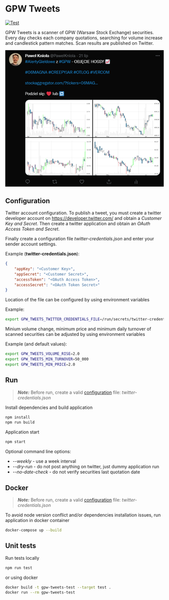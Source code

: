 # GPW Tweets

[![Test](https://github.com/pawelkn/gpw-tweets/actions/workflows/test.yml/badge.svg)](https://github.com/pawelkn/gpw-tweets/actions/workflows/test.yml)

GPW Tweets is a scanner of GPW (Warsaw Stock Exchange) securities. Every day checks each company quotations, searching for volume increase and candlestick pattern matches. Scan results are published on Twitter.

<p align="center"><img src="screenshot.png"/></p>

## Configuration

Twitter account configuration. To publish a tweet, you must create a twitter developer account on <https://developer.twitter.com/> and obtain a *Customer Key and Secret*. Then create a twitter application and obtain an *OAuth Access Token and Secret*.

Finally create a configuration file *twitter-credentials.json* and enter your sender account settings.

Example (**twitter-credentials.json**):

```json
{
    "appKey": "<Customer Key>",
    "appSecret": "<Customer Secret>",
    "accessToken": "<OAuth Access Token>",
    "accessSecret": "<OAuth Token Secret>"
}
```

Location of the file can be configured by using environment variables

Example:

```sh
export GPW_TWEETS_TWITTER_CREDENTIALS_FILE=/run/secrets/twitter-credentials
```

Minium volume change, minimum price and minimum daily turnover of scanned securities can be adjusted by using environment variables

Example (and default values):

```sh
export GPW_TWEETS_VOLUME_RISE=2.0
export GPW_TWEETS_MIN_TURNOVER=50_000
export GPW_TWEETS_MIN_PRICE=2.0
```

## Run

> ***Note:*** Before run, create a valid [configuration](#Configuration) file: *twitter-credentials.json*

Install dependencies and build application

```sh
npm install
npm run build
```

Application start

```sh
npm start
```

Optional command line options:

* *--weekly* - use a week interval
* *--dry-run* - do not post anything on twitter, just dummy application run
* *--no-date-check* - do not verify securities last quotation date

## Docker

> ***Note:*** Before run, create a valid [configuration](#Configuration) file: *twitter-credentials.json*

To avoid node version conflict and/or dependencies installation issues, run application in docker container

```sh
docker-compose up --build
```

## Unit tests

Run tests locally

```sh
npm run test
```

or using docker

```sh
docker build -t gpw-tweets-test --target test .
docker run --rm gpw-tweets-test
```
